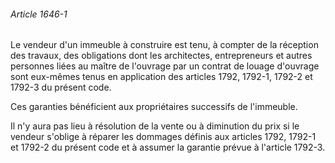 ###### Article 1646-1

Le vendeur d'un immeuble à construire est tenu, à compter de la réception des travaux, des obligations dont les architectes, entrepreneurs et autres personnes liées au maître de l'ouvrage par un contrat de louage d'ouvrage sont eux-mêmes tenus en application des articles 1792, 1792-1, 1792-2 et 1792-3 du présent code.

Ces garanties bénéficient aux propriétaires successifs de l'immeuble.

Il n'y aura pas lieu à résolution de la vente ou à diminution du prix si le vendeur s'oblige à réparer les dommages définis aux articles 1792, 1792-1 et 1792-2 du présent code et à assumer la garantie prévue à l'article 1792-3.

